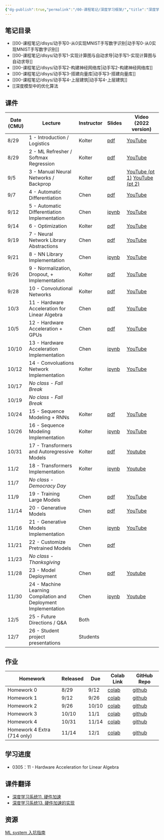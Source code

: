 ```yaml
---
{"dg-publish":true,"permalink":"/00-课程笔记/深度学习框架/","title":"深度学习框架"}
---
```



## 笔记目录

- [[00-课程笔记/dlsys/动手写0-从0实现MNIST手写数字识别\|动手写0-从0实现MNIST手写数字识别]]
- [[00-课程笔记/dlsys/动手写1-实现计算图与自动求导\|动手写1-实现计算图与自动求导]]
- [[00-课程笔记/dlsys/动手写2-构建神经网络库\|动手写2-构建神经网络库]]
- [[00-课程笔记/dlsys/动手写3-搭建向量库\|动手写3-搭建向量库]]
- [[00-课程笔记/dlsys/动手写4-上层建筑\|动手写4-上层建筑]]
- [[深度模型中的优化算法

## 课件

| Date (CMU) | Lecture                                                         | Instructor | Slides                                                                                                                             | Video (2022 version)                                                                          |
| ---------- | --------------------------------------------------------------- | ---------- | ---------------------------------------------------------------------------------------------------------------------------------- | --------------------------------------------------------------------------------------------- |
| 8/29       | 1 - Introduction / Logistics                                    | Kolter     | [pdf](https://dlsyscourse.org/slides/intro.pdf)                                                                                    | [YouTube](https://youtu.be/ftP5HeOvsI0)                                                       |
| 8/29       | 2 - ML Refresher / Softmax Regression                           | Kolter     | [pdf](https://dlsyscourse.org/slides/softmax_regression.pdf)                                                                       | [YouTube](https://youtu.be/MlivXhZFbNA)                                                       |
| 9/5        | 3 - Manual Neural Networks / Backprop                           | Kolter     | [pdf](https://dlsyscourse.org/slides/manual_neural_nets.pdf)                                                                       | [YouTube (pt 1)](https://youtu.be/OyrqSYJs7NQ) [YouTube (pt 2)](https://youtu.be/JLg1HkzDsKI) |
| 9/7        | 4 - Automatic Differentiation                                   | Chen       | [pdf](https://dlsyscourse.org/slides/4-automatic-differentiation.pdf)                                                              | [YouTube](https://youtu.be/56WUlMEeAuA)                                                       |
| 9/12       | 5 - Automatic Differentiation Implementation                    | Chen       | [ipynb](https://github.com/dlsyscourse/lecture5/blob/main/5_automatic_differentiation_implementation.ipynb)                        | [YouTube](https://youtu.be/cNADlHfHQHg)                                                       |
| 9/14       | 6 - Optimization                                                | Kolter     | [pdf](https://dlsyscourse.org/slides/fc_init_opt.pdf)                                                                              | [YouTube](https://youtu.be/CukpVt-1PA4)                                                       |
| 9/19       | 7 - Neural Network Library Abstractions                         | Chen       | [pdf](https://dlsyscourse.org/slides/7-nn-framework.pdf)                                                                           | [YouTube](https://youtu.be/fzKNkS_5E6U)                                                       |
| 9/21       | 8 - NN Library Implementation                                   | Chen       | [ipynb](https://github.com/dlsyscourse/lecture8/blob/main/8_nn_library_implementation.ipynb)                                       | [YouTube](https://youtu.be/uB81vGRrH0c)                                                       |
| 9/26       | 9 - Normalization, Dropout, + Implementation                    | Kolter     | [pdf](https://dlsyscourse.org/slides/norm_reg.pdf)                                                                                 | [YouTube](https://youtu.be/ky7qiKyZmnE)                                                       |
| 9/28       | 10 - Convolutional Networks                                     | Kolter     | [pdf](https://dlsyscourse.org/slides/conv_nets.pdf)                                                                                | [YouTube](https://youtu.be/-5RPPjn0hPg)                                                       |
| 10/3       | 11 - Hardware Acceleration for Linear Algebra                   | Chen       | [pdf](https://dlsyscourse.org/slides/11-hardware-acceleration.pdf)                                                                 | [YouTube](https://youtu.be/es6s6T1bTtI)                                                       |
| 10/5       | 12 - Hardware Acceleration + GPUs                               | Chen       | [pdf](https://dlsyscourse.org/slides/12-gpu-acceleration.pdf)                                                                      | [YouTube](https://youtu.be/jYCxVirq4d0)                                                       |
| 10/10      | 13 - Hardware Acceleration Implementation                       | Chen       | [ipynb](https://github.com/dlsyscourse/lecture14/blob/main/14_hardware_acceleration_architecture_overview.ipynb)                   | [YouTube](https://youtu.be/XdhUZRXA7fg)                                                       |
| 10/12      | 14 - Convoluations Network Implementation                       | Kolter     | [ipynb](https://github.com/dlsyscourse/public_notebooks/blob/main/convolution_implementation.ipynb)                                | [YouTube](https://youtu.be/7kclgMIcMq0)                                                       |
| 10/17      | _No class - Fall Break_                                         |            |                                                                                                                                    |                                                                                               |
| 10/19      | _No class - Fall Break_                                         |            |                                                                                                                                    |                                                                                               |
| 10/24      | 15 - Sequence Modeling + RNNs                                   | Kolter     | [pdf](https://dlsyscourse.org/slides/rnns.pdf)                                                                                     | [YouTube](https://youtu.be/aI47BqLYahc)                                                       |
| 10/26      | 16 - Sequence Modeling Implementation                           | Kolter     | [ipynb](https://github.com/dlsyscourse/public_notebooks/blob/main/rnn_implementation.ipynb)                                        | [YouTube](https://youtu.be/q12VPh-bK7k)                                                       |
| 10/31      | 17 - Transformers and Autoregressive Models                     | Kolter     | [pdf](https://dlsyscourse.org/slides/transformers.pdf)                                                                             | [Youtube](https://youtu.be/IFKRf-BAqZo)                                                       |
| 11/2       | 18 - Transformers Implementation                                | Kolter     | [ipynb](https://github.com/dlsyscourse/public_notebooks/blob/main/transformer_implementation.ipynb)                                | [Youtube](https://youtu.be/OzFmKdAHJn0)                                                       |
| 11/7       | _No class - Democracy Day_                                      |            |                                                                                                                                    |                                                                                               |
| 11/9       | 19 - Training Large Models                                      | Chen       | [pdf](https://dlsyscourse.org/slides/15-training-large-models.pdf)                                                                 | [YouTube](https://youtu.be/HSzVogM5IPo)                                                       |
| 11/14      | 20 - Generative Models                                          | Chen       | [pdf](https://dlsyscourse.org/slides/16-generative-models.pdf)                                                                     | [YouTube](https://youtu.be/iIx_8_pxzhs)                                                       |
| 11/16      | 21 - Generative Models Implementation                           | Chen       | [ipynb](https://github.com/dlsyscourse/public_notebooks/blob/main/21_generative_adversarial_networks_implementation.ipynb)         | [YouTube](https://youtu.be/DmBw8SEeAc0)                                                       |
| 11/21      | 22 - Customize Pretrained Models                                | Chen       | [pdf](https://dlsyscourse.org/slides/22-augment-pretrained-models.pdf)                                                             |                                                                                               |
| 11/23      | _No class - Thanksgiving_                                       |            |                                                                                                                                    |                                                                                               |
| 11/28      | 23 - Model Deployment                                           | Chen       | [pdf](https://dlsyscourse.org/slides/23-model-deployment.pdf)                                                                      | [Youtube](https://youtu.be/jCBrUisBQ0A)                                                       |
| 11/30      | 24 - Machine Learning Compilation and Deployment Implementation | Chen       | [ipynb](https://github.com/dlsyscourse/public_notebooks/blob/main/24_machine_learning_compilation_deployment_implementation.ipynb) | [Youtube](https://youtu.be/HIwsCzdW_pw)                                                       |
| 12/5       | 25 - Future Directions / Q&A                                    | Both       |                                                                                                                                    |                                                                                               |
| 12/7       | 26 - Student project presentations                              | Students   |                                                                                                                                    |                                                                                               |

## 作业

| Homework                    | Released | Due   | Colab Link                                                                                          | GitHub Repo                                        |
| --------------------------- | -------- | ----- | --------------------------------------------------------------------------------------------------- | -------------------------------------------------- |
| Homework 0                  | 8/29     | 9/12  | [colab](https://colab.research.google.com/github/dlsyscourse/hw0/blob/master/hw0.ipynb)             | [github](https://github.com/dlsyscourse/hw0)       |
| Homework 1                  | 9/12     | 9/26  | [colab](https://colab.research.google.com/github/dlsyscourse/hw1/blob/master/hw1.ipynb)             | [github](https://github.com/dlsyscourse/hw1)       |
| Homework 2                  | 9/26     | 10/10 | [colab](https://colab.research.google.com/github/dlsyscourse/hw2/blob/master/hw2.ipynb)             | [github](https://github.com/dlsyscourse/hw2)       |
| Homework 3                  | 10/10    | 11/1  | [colab](https://colab.research.google.com/github/dlsyscourse/hw3/blob/master/hw3.ipynb)             | [github](https://github.com/dlsyscourse/hw3)       |
| Homework 4                  | 10/31    | 11/14 | [colab](https://colab.research.google.com/github/dlsyscourse/hw4/blob/master/hw4.ipynb)             | [github](https://github.com/dlsyscourse/hw4)       |
| Homework 4 Extra (714 only) | 11/14    | 12/1  | [colab](https://colab.research.google.com/github/dlsyscourse/hw4_extra/blob/master/hw4_extra.ipynb) | [github](https://github.com/dlsyscourse/hw4_extra) |

## 学习进度

- 0305：11 - Hardware Acceleration for Linear Algebra

## 课件翻译

- [深度学习系统11. 硬件加速](深度学习系统11.%20硬件加速.md)
- [深度学习系统13. 硬件加速的实现](深度学习系统13.%20硬件加速的实现.md)

## 资源

[ML system 入坑指南](ML%20system%20入坑指南.md)

